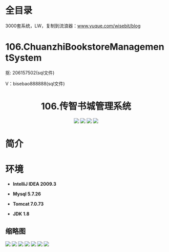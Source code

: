 # 全目录

3000套系统，LW，复制到流浪器：www.yuque.com/wisebit/blog

# 106.ChuanzhiBookstoreManagementSystem

<p>抠: 206157502(sql文件)</p>
<p>V：bisebao888888(sql文件)</p>

<p><h1 align="center">106.传智书城管理系统</h1></p>


<p align="center">
	<img src="https://img.shields.io/badge/jdk-1.8-orange.svg"/>
    <img src="https://img.shields.io/badge/servlet-5.x-lightgrey.svg"/>
    <img src="https://img.shields.io/badge/jdbc-3.x-blue.svg"/>
    <img src="https://img.shields.io/badge/jsp-3.x-yellow.svg"/>
</p>

# 简介



# 环境

- <b>IntelliJ IDEA 2009.3</b>

- <b>Mysql 5.7.26</b>

- <b>Tomcat 7.0.73</b>

- <b>JDK 1.8</b>




## 缩略图

![](https://bitwise.oss-cn-heyuan.aliyuncs.com/2024/9/10/2e668535-8759-4dd2-a967-3afa30a58295.png)
![](https://bitwise.oss-cn-heyuan.aliyuncs.com/2024/9/10/3466478c-7528-435e-a420-68c920a4ac80.png)
![](https://bitwise.oss-cn-heyuan.aliyuncs.com/2024/9/10/f2985b04-ab58-4e13-b99e-3a8563bd6471.png)
![](https://bitwise.oss-cn-heyuan.aliyuncs.com/2024/9/10/77fb0149-b8be-4ded-856b-b4fa021e00ee.png)
![](https://bitwise.oss-cn-heyuan.aliyuncs.com/2024/9/10/5aaa7609-a8ec-41cf-a73d-557defd5d1ec.png)
![](https://bitwise.oss-cn-heyuan.aliyuncs.com/2024/9/10/31c2b7de-c21c-40fb-bc06-dd73a75e65f0.png)
![](https://bitwise.oss-cn-heyuan.aliyuncs.com/2024/9/10/69ba5718-66f2-4d61-a149-9484f9369b10.png)



